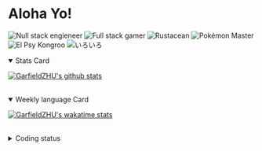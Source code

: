 # Aloha Yo!

![Null stack engieneer](https://img.shields.io/badge/-Null_stack_engineer-a890f0)
![Full stack gamer](https://img.shields.io/badge/-Full_stack_gamer-78c850)
![Rustacean](https://img.shields.io/badge/-Rustacean-f74c00)
![Pokémon Master](https://img.shields.io/badge/-Pokémon_Master-f8d030)
![El Psy Kongroo](https://img.shields.io/badge/-El_Psy_Kongroo-6890f0)
![いろいろ](https://img.shields.io/badge/-いろいろ-f85888)


<details open>
<summary>Stats Card</summary>
 
[![GarfieldZHU's github stats](https://github-readme-stats.vercel.app/api?username=GarfieldZHU&show_icons=true&theme=tokyonight)](https://github.com/anuraghazra/github-readme-stats)
 
</details>

<br/>

<details open>
<summary>Weekly language Card</summary>
 
[![GarfieldZHU's wakatime stats](https://github-readme-stats.vercel.app/api/wakatime?username=AlohaYo&theme=nightowl&layout=compact)](https://github.com/GarfieldZHU/GarfieldZHU)


<br/>

</details>

<details>

<summary>Coding status</summary>

<br/>

<!--START_SECTION:waka-->
**🐱 My Github Data** 

> 🏆 371 Contributions in the Year 2021
 > 
> 📦 485.7 kB Used in Github's Storage 
 > 
> 🚫 Not Opted to Hire
 > 
> 📜 60 Public Repositories 
 > 
> 🔑 33 Private Repositories  
 > 
**I'm a Night 🦉** 

```text
🌞 Morning    67 commits     ██░░░░░░░░░░░░░░░░░░░░░░░   10.26% 
🌆 Daytime    178 commits    ██████░░░░░░░░░░░░░░░░░░░   27.26% 
🌃 Evening    279 commits    ██████████░░░░░░░░░░░░░░░   42.73% 
🌙 Night      129 commits    █████░░░░░░░░░░░░░░░░░░░░   19.75%

```


📊 **This Week I Spent My Time On** 

```text
💬 Programming Languages: 
TypeScript               7 hrs 19 mins       ████████░░░░░░░░░░░░░░░░░   33.68% 
JavaScript               3 hrs 40 mins       ████░░░░░░░░░░░░░░░░░░░░░   16.92% 
JSON                     3 hrs 31 mins       ████░░░░░░░░░░░░░░░░░░░░░   16.23% 
Java                     2 hrs 49 mins       ███░░░░░░░░░░░░░░░░░░░░░░   13.0% 
Markdown                 2 hrs 15 mins       ██░░░░░░░░░░░░░░░░░░░░░░░   10.35%

🔥 Editors: 
VS Code                  18 hrs 43 mins      █████████████████████░░░░   86.11% 
IntelliJ                 3 hrs 1 min         ███░░░░░░░░░░░░░░░░░░░░░░   13.89%

💻 Operating System: 
Mac                      17 hrs 48 mins      ████████████████████░░░░░   81.92% 
Windows                  3 hrs 55 mins       ████░░░░░░░░░░░░░░░░░░░░░   18.08%

```


 Last Updated on 28/06/2021
<!--END_SECTION:waka-->

</details>
